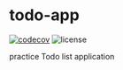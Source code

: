 # todo-app

[![codecov](https://codecov.io/gh/blackhorseya/todo-app/branch/main/graph/badge.svg?token=SV4V6G6QZJ)](https://codecov.io/gh/blackhorseya/todo-app) ![license](https://img.shields.io/github/license/blackhorseya/todo-app)

practice Todo list application
